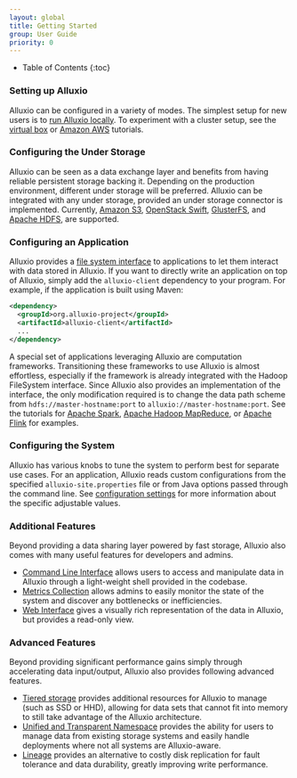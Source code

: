 ```yaml
---
layout: global
title: Getting Started
group: User Guide
priority: 0
---
```


* Table of Contents
{:toc}

### Setting up Alluxio

Alluxio can be configured in a variety of modes. The simplest setup for new users is to
[run Alluxio locally](Running-Alluxio-Locally.html). To experiment with a cluster setup, see the
[virtual box](Running-Alluxio-on-Virtual-Box.html) or [Amazon AWS](Running-Alluxio-on-EC2.html)
tutorials.

### Configuring the Under Storage

Alluxio can be seen as a data exchange layer and benefits from having reliable persistent storage
backing it. Depending on the production environment, different under storage will be preferred.
Alluxio can be integrated with any under storage, provided an under storage connector is implemented.
Currently, [Amazon S3](Configuring-Alluxio-with-S3.html),
[OpenStack Swift](Configuring-Alluxio-with-Swift.html),
[GlusterFS](Configuring-Alluxio-with-GlusterFS.html), and
[Apache HDFS](Configuring-Alluxio-with-HDFS.html), are supported.

### Configuring an Application

Alluxio provides a [file system interface](File-System-API.html) to applications to let them
interact with data stored in Alluxio. If you want to directly write an application on top of
Alluxio, simply add the `alluxio-client` dependency to your program. For example, if the
application is built using Maven:

```xml
<dependency>
  <groupId>org.alluxio-project</groupId>
  <artifactId>alluxio-client</artifactId>
  ...
</dependency>
```

A special set of applications leveraging Alluxio are computation frameworks. Transitioning these
frameworks to use Alluxio is almost effortless, especially if the framework is already integrated
with the Hadoop FileSystem interface. Since Alluxio also provides an implementation of the
interface, the only modification required is to change the data path scheme from
`hdfs://master-hostname:port` to `alluxio://master-hostname:port`. See the tutorials for
[Apache Spark](Running-Spark-on-Alluxio.html),
[Apache Hadoop MapReduce](Running-Hadoop-MapReduce-on-Alluxio.html), or
[Apache Flink](Running-Flink-on-Alluxio.html) for examples.

### Configuring the System

Alluxio has various knobs to tune the system to perform best for separate use cases. For an
application, Alluxio reads custom configurations from the specified `alluxio-site.properties` file
or from Java options passed through the command line. See
[configuration settings](Configuration-Settings.html) for more information about the specific
adjustable values.

### Additional Features

Beyond providing a data sharing layer powered by fast storage, Alluxio also comes with many useful
features for developers and admins.

* [Command Line Interface](Command-Line-Interface.html) allows users to access and manipulate data
in Alluxio through a light-weight shell provided in the codebase.
* [Metrics Collection](Metrics-System.html) allows admins to easily monitor the state of the system
and discover any bottlenecks or inefficiencies.
* [Web Interface](Web-Interface.html) gives a visually rich representation of the data in Alluxio,
but provides a read-only view.

### Advanced Features

Beyond providing significant performance gains simply through accelerating data input/output,
Alluxio also provides following advanced features.

* [Tiered storage](Tiered-Storage-on-Alluxio.html) provides additional resources for Alluxio to
manage (such as SSD or HHD), allowing for data sets that cannot fit into memory to still take 
advantage of the Alluxio architecture.
* [Unified and Transparent Namespace](Unified-and-Transparent-Namespace.html) provides the ability
for users to manage data from existing storage systems and easily handle deployments where not all
systems are Alluxio-aware.
* [Lineage](Lineage-API.html) provides an alternative to costly disk replication for fault tolerance
and data durability, greatly improving write performance.

